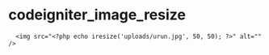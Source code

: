 codeigniter_image_resize
========================

      
      <img src="<?php echo iresize('uploads/urun.jpg', 50, 50); ?>" alt="" />
      
